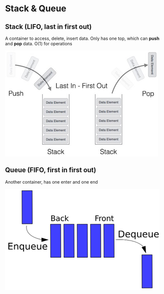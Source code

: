 # Stack & Queue

## Stack \(LIFO, last in first out\)

A container to access, delete, insert data. Only has one top, which can **push** and **pop** data. O\(1\) for operations

![](../.gitbook/assets/image%20%2821%29.png)

## Queue \(FIFO, first in first out\)

Another container, has one enter and one end

![](../.gitbook/assets/image%20%2818%29.png)

